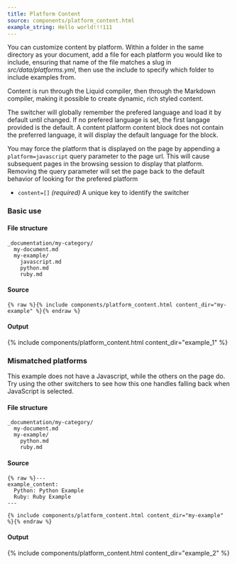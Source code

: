 ```yaml
---
title: Platform Content
source: components/platform_content.html
example_string: Hello world!!!111
---
```


You can customize content by platform. Within a folder in the same directory as your document, add a file for each platform you would like to include, ensuring that name of the file matches a slug in *src/data/platforms.yml*, then use the include to specify which folder to include examples from.

Content is run through the Liquid compiler, then through the Markdown compiler, making it possible to create dynamic, rich styled content.

The switcher will globally remember the prefered language and load it by default until changed. If no prefered language is set, the first langage provided is the default. A content platform content block does not contain the preferred language, it will display the default language for the block.

You may force the platform that is displayed on the page by appending a `platform=javascript` query parameter to the page url. This will cause subsequent pages in the browsing session to display that platform. Removing the query parameter will set the page back to the default behavior of looking for the prefered platform

- `content=[]` _(required)_ A unique key to identify the switcher

### Basic use

#### File structure

```
_documentation/my-category/
  my-document.md
  my-example/
    javascript.md
    python.md
    ruby.md
```

#### Source

```liquid
{% raw %}{% include components/platform_content.html content_dir="my-example" %}{% endraw %}
```

#### Output

<div class="p-3 mb-3 mb-md-5 border rounded content-flush-bottom">
{% include components/platform_content.html content_dir="example_1" %}
</div>

### Mismatched platforms

This example does not have a Javascript, while the others on the page do. Try
using the other switchers to see how this one handles falling back when
JavaScript is selected.

#### File structure

```
_documentation/my-category/
  my-document.md
  my-example/
    python.md
    ruby.md
```

#### Source

```liquid
{% raw %}---
example_content:
  Python: Python Example
  Ruby: Ruby Example
---

{% include components/platform_content.html content_dir="my-example" %}{% endraw %}
```

#### Output

<div class="p-3 mb-3 mb-md-5 border rounded content-flush-bottom">
{% include components/platform_content.html content_dir="example_2" %}
</div>
